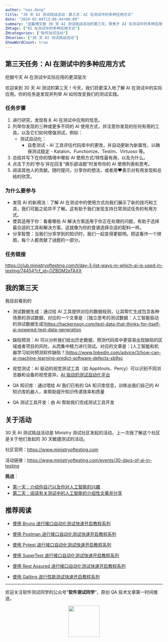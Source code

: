 ```yaml
---
author: "nao.deng"
title: "30 天 AI 测试挑战活动：第三天：AI 在测试中的多种应用方式"
date: "2024-03-04T13:06:44+08:00"
summary: "这篇博文是 30 天 AI 测试挑战活动的第三天，聚焦于 AI 在测试中的多种应用方式。博文可能包括对 AI 在测试领域的各种用途的介绍，如自动化测试、缺陷分析、性能测试优化等。读者将了解到 AI 如何改善测试流程，提高测试效率，以及在测试中应用 AI 的潜在优势。这个系列活动有望为测试专业人士提供一个全面了解和讨论 AI 在测试中应用的平台。"
ZHtags: ["AI 在测试中的多种应用方式"]
ZHcategories: ["软件测试活动"]
ZHseries: ["30 天 AI 测试挑战活动"]
ShowWordCount: true
---
```


## 第三天任务：AI 在测试中的多种应用方式

挖掘今天 AI 在测试中实际应用的更深层次

欢迎来到 30 天 AI 测试的第三天！今天，我们将更深入地了解 AI 在测试中的实际应用。你的任务是发现并列举 AI 如何改变我们的测试实践。

### 任务步骤

1. 进行研究，发现有关 AI 在测试中应用的信息。
2. 列举你发现的三种或更多不同的 AI 使用方式，并注意你发现的任何有用的工具，以及它们如何增强测试，例如：
   - 测试自动化：
     - 自愈测试 - AI 工具评估代码库中的更改，并自动更新为新属性，以确保测试稳定 - Katalon、Functionize、Testim、Virtuoso 等。
3. 总结并写下在你的情境中哪些 AI 使用方式/特性最有用，以及为什么。
4. 点击下方的‘参与’并在回复“俱乐部话题”时发布你的 AI 使用列表和思考。
5. 阅读其他人的贡献。随时提问，分享你的想法，或者用❤️表示对有用发现和总结的欣赏。

### 为什么要参与

- 发现 AI 的新用法：了解 AI 在测试中的使用方式向我们展示了新的技巧和工具，我们可能之前并不了解。这有助于我们发现支持日常测试任务的有用方式。
- 使其适用于你：看看哪些 AI 解决方案适用于你正在处理的问题，有助于选择最合适的工具和解决方案。这就像为你的食谱选择合适的配料一样。
- 分享智慧：当我们分享学到的知识时，我们一起变得更聪明。把这看作一个拼图，每个人都贡献了谜题的一部分。

### 任务链接

<https://club.ministryoftesting.com/t/day-3-list-ways-in-which-ai-is-used-in-testing/74454?cf_id=OZBDM2eTAXX>

## 我的第三天

我目前看到的

- 测试数据生成：通过给 AI 工具提供对应的数据规则，让其帮忙生成包含各种场景的测试数据，对应的一个文章是：[独立思考的测试数据：人工智能驱动的测试数据生成]<https://hackernoon.com/test-data-that-thinks-for-itself-ai-powered-test-data-generation>

- 缺陷预测：AI 可以分析我们给出历史数据，预测代码库中更容易出现缺陷的区域或者项目的风险，从而集中精力进行测试。对应的文章是：[人工智能和机器学习如何预测软件缺陷？]<https://www.linkedin.com/advice/3/how-can-ai-machine-learning-predict-software-defects-xb9sc>

- 视觉测试：AI 驱动的视觉测试工具（如 Applitools、Percy）可以识别不同浏览器和设备的视觉差异。[AI 驱动的测试自动化平台](https://applitools.com/contact/demo-request-next/)

- QA 知识库：通过喂给 AI 我们已有的 QA 知识库信息，训练出我们自己的 AI 知识库机器人，来帮助提升知识传递效率和质量

- QA 测试工具开发：由 AI 帮助我们完成测试工具开发

## 关于活动

30 天 AI 测试挑战活动是 Ministry 测试社区发起的活动，上一次我了解这个社区是关于他们发起的 30 天敏捷测试的活动。

社区官网：<https://www.ministryoftesting.com>

活动链接：<https://www.ministryoftesting.com/events/30-days-of-ai-in-testing>

**挑战**：

- [第一天：介绍你自己以及你对人工智能的兴趣](https://naodeng.com.cn/zh/posts/event/30-days-of-ai-in-testing-day-1-introduce-yourself-and-your-interest-in-ai/)
- [第二天：阅读有关测试中的人工智能的介绍性文章并分享](https://naodeng.com.cn/zh/posts/event/30-days-of-ai-in-testing-day-2-read-an-introductory-article-on-ai-in-testing-and-share-it/)

## 推荐阅读

- [使用 Bruno 进行接口自动化测试快速开启教程系列](https://naodeng.com.cn/zh/zhcategories/bruno/)

- [使用 Postman 进行接口自动化测试快速开启教程系列](https://naodeng.tech/zh/zhseries/postman-%E6%8E%A5%E5%8F%A3%E8%87%AA%E5%8A%A8%E5%8C%96%E6%B5%8B%E8%AF%95%E6%95%99%E7%A8%8B/)
- [使用 Pytest 进行接口自动化测试快速开启教程系列](https://naodeng.tech/zh/zhseries/pytest-%E6%8E%A5%E5%8F%A3%E8%87%AA%E5%8A%A8%E5%8C%96%E6%B5%8B%E8%AF%95%E6%95%99%E7%A8%8B/)
- [使用 SuperTest 进行接口自动化测试快速开启教程系列](https://naodeng.tech/zh/zhseries/supertest-%E6%8E%A5%E5%8F%A3%E8%87%AA%E5%8A%A8%E5%8C%96%E6%B5%8B%E8%AF%95%E6%95%99%E7%A8%8B/)
- [使用 Rest Assured 进行接口自动化测试快速开启教程系列](https://naodeng.tech/zh/zhseries/rest-assured-%E6%8E%A5%E5%8F%A3%E8%87%AA%E5%8A%A8%E5%8C%96%E6%B5%8B%E8%AF%95%E6%95%99%E7%A8%8B/)
- [使用 Galting 进行性能测试快速开启教程系列](https://naodeng.tech/zh/zhseries/gatling-%E6%80%A7%E8%83%BD%E6%B5%8B%E8%AF%95%E6%95%99%E7%A8%8B/)

---
欢迎关注软件测试同学的公众号“**软件测试同学**”，原创 QA 技术文章第一时间推送。
<!-- markdownlint-disable MD045 -->
<!-- markdownlint-disable MD033 -->
<center>
  <img src="https://cdn.jsdelivr.net/gh/naodeng/blogimg@master/uPic/2023112015'QR Code for 公众号.jpg" style="width: 100px;">
</center>
<!-- markdownlint-disable MD033 -->
<!-- markdownlint-disable MD045 -->